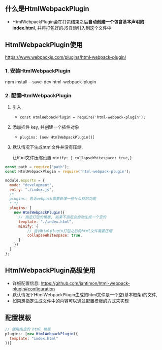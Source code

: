 ## 什么是HtmlWebpackPlugin

- HtmlWebpackPlugin会在打包结束之后**自动创建一个包含基本声明的index.html**, 并将打包好的JS自动引入到这个文件中



## HtmlWebpackPlugin使用

https://www.webpackjs.com/plugins/html-webpack-plugin/

### 1. 安装HtmlWebpackPlugin

npm install --save-dev html-webpack-plugin

### 2. 配置HtmlWebpackPlugin

1. 引入

   - `const HtmlWebpackPlugin = require('html-webpack-plugin');`

2. 添加插件 key, 并创建一个插件对象

   - `plugins: [new HtmlWebpackPlugin()]`

3. 默认情况下生成html文件并没有压缩,

   让html文件压缩设置  `minify: { collapseWhitespace: true,}`

```js
const path = require("path");
const HtmlWebpackPlugin = require('html-webpack-plugin');

module.exports = {
  mode: "development",
  entry: "./index.js",
  /*
  plugins: 告诉webpack需要新增一些什么样的功能
  * */
  plugins: [
    new HtmlWebpackPlugin({
      // 指定打包的模板, 如果不指定会自动生成一个空的
      template: "./index.html",
      minify: {
          // 告诉htmlplugin打包之后的html文件需要压缩
          collapseWhitespace: true,
      }
    })
  ]
};
```





## HtmlWebpackPlugin高级使用

- 详细配置信息:  https://github.com/jantimon/html-webpack-plugin#configuration
- 默认情况下HtmlWebpackPlugin生成的html文件是一个空(基本框架)的文件,
- 如果想指定生成文件中的内容可以通过配置模板的方式来实现



## 配置模板

```js
// 使用指定的 html 模板
plugins: [new HtmlWebpackPlugin({
  template: "index.html"
})]
```